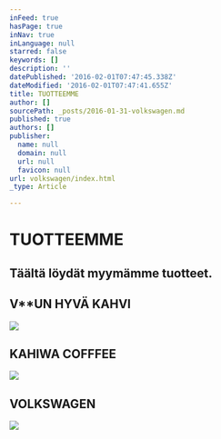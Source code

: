 ```yaml
---
inFeed: true
hasPage: true
inNav: true
inLanguage: null
starred: false
keywords: []
description: ''
datePublished: '2016-02-01T07:47:45.338Z'
dateModified: '2016-02-01T07:47:41.655Z'
title: TUOTTEEMME
author: []
sourcePath: _posts/2016-01-31-volkswagen.md
published: true
authors: []
publisher:
  name: null
  domain: null
  url: null
  favicon: null
url: volkswagen/index.html
_type: Article

---
```

# TUOTTEEMME

## Täältä löydät myymämme tuotteet.

## V\*\*UN HYVÄ KAHVI
![](https://s3-us-west-2.amazonaws.com/the-grid-img/p/14f2ad8d6ddee1dc44be49ccf576c44490460c6d.jpg)

## KAHIWA COFFFEE
![](https://s3-us-west-2.amazonaws.com/the-grid-img/p/40a105c455428df6d288d7fbe2d9aa7ed607ae3f.jpg)

## VOLKSWAGEN
![](https://s3-us-west-2.amazonaws.com/the-grid-img/p/1626f68579660d6111a3ce2a67f50eff3b41f6c8.jpg)